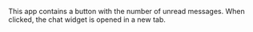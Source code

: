 This app contains a button with the number of unread messages. When clicked, the chat widget is opened in a new tab.
